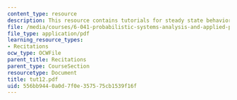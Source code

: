 ```yaml
---
content_type: resource
description: This resource contains tutorials for steady state behavior and absorption  probabilities.
file: /media/courses/6-041-probabilistic-systems-analysis-and-applied-probability-spring-2006/556bb9440a0d7f0e357575cb1539f16f_tut12.pdf
file_type: application/pdf
learning_resource_types:
- Recitations
ocw_type: OCWFile
parent_title: Recitations
parent_type: CourseSection
resourcetype: Document
title: tut12.pdf
uid: 556bb944-0a0d-7f0e-3575-75cb1539f16f
---
```

